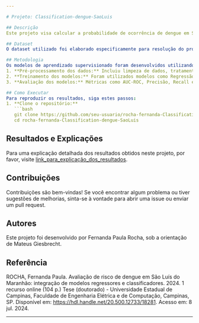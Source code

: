 ```yaml
---

# Projeto: Classification-dengue-SaoLuis

## Descrição
Este projeto visa calcular a probabilidade de ocorrência de dengue em São Luís do Maranhão utilizando informações de cada bairro, através de modelos de aprendizado supervisionado.

## Dataset
O dataset utilizado foi elaborado especificamente para resolução do problema e está disponível em: [https://doi.org/10.25824/redu/HB37UJ](https://doi.org/10.25824/redu/HB37UJ).

## Metodologia
Os modelos de aprendizado supervisionado foram desenvolvidos utilizando `R`, e os seguintes passos foram seguidos:
1. **Pré-processamento dos dados:** Incluiu limpeza de dados, tratamento de valores ausentes e codificação de variáveis.
2. **Treinamento dos modelos:** Foram utilizados modelos como Regressão Logística, Árvores de Decisão, Naive Bayes, entre outros.
3. **Avaliação dos modelos:** Métricas como AUC-ROC, Precisão, Recall e F1-Score foram utilizadas para avaliar o desempenho dos modelos.

## Como Executar
Para reproduzir os resultados, siga estes passos:
1. **Clone o repositório:**
   ```bash
   git clone https://github.com/seu-usuario/rocha-fernanda-Classification-dengue-SaoLuis.git
   cd rocha-fernanda-Classification-dengue-SaoLuis
   ```


## Resultados e Explicações

Para uma explicação detalhada dos resultados obtidos neste projeto, por favor, visite [link_para_explicação_dos_resultados](https://hdl.handle.net/20.500.12733/18281). 


## Contribuições

Contribuições são bem-vindas! Se você encontrar algum problema ou tiver sugestões de melhorias, sinta-se à vontade para abrir uma issue ou enviar um pull request.

## Autores

Este projeto foi desenvolvido por Fernanda Paula Rocha, sob a orientação de Mateus Giesbrecht. 

## Referência

   ROCHA, Fernanda Paula. Avaliação de risco de dengue em São Luís do Maranhão: integração de modelos regressores e classificadores. 2024. 1 recurso online (104 p.) Tese (doutorado) - Universidade Estadual de Campinas, Faculdade de Engenharia Elétrica e de Computação, Campinas, SP. Disponível em: https://hdl.handle.net/20.500.12733/18281. Acesso em: 8 jul. 2024. 
   
---
```



